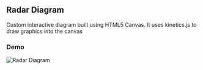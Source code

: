## Radar Diagram
Custom interactive diagram built using HTML5 Canvas. It uses kinetics.js to draw graphics into the canvas

### Demo

![Radar Diagram](https://devbkhadka.github.io/radar-diagram/images/radar-diagram.gif)
